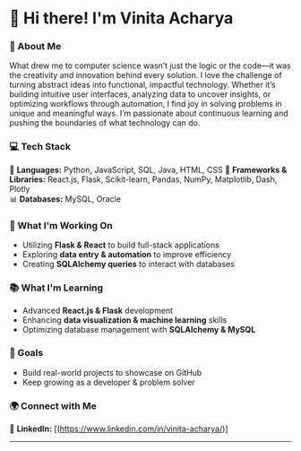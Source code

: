 # 👋 Hi there! I'm Vinita Acharya  

### 🌱 About Me  
What drew me to computer science wasn’t just the logic or the code—it was the creativity and innovation behind every solution. I love the challenge of turning abstract ideas into functional, impactful technology. Whether it’s building intuitive user interfaces, analyzing data to uncover insights, or optimizing workflows through automation, I find joy in solving problems in unique and meaningful ways. I’m passionate about continuous learning and pushing the boundaries of what technology can do.  

### 💻 Tech Stack  
🌟 **Languages:** Python, JavaScript, SQL, Java, HTML, CSS 
🔧 **Frameworks & Libraries:** React.js, Flask, Scikit-learn, Pandas, NumPy, Matplotlib, Dash, Plotly  
📊 **Databases:** MySQL, Oracle  

### 🚀 What I'm Working On  
- Utilizing **Flask & React** to build full-stack applications  
- Exploring **data entry & automation** to improve efficiency  
- Creating **SQLAlchemy queries** to interact with databases  

### 📚 What I'm Learning  
- Advanced **React.js & Flask** development  
- Enhancing **data visualization & machine learning** skills  
- Optimizing database management with **SQLAlchemy & MySQL**  

### 🎯 Goals  
- Build real-world projects to showcase on GitHub  
- Keep growing as a developer & problem solver  

### 🌍 Connect with Me  
💼 **LinkedIn:** [(https://www.linkedin.com/in/vinita-acharya/)]  


---


